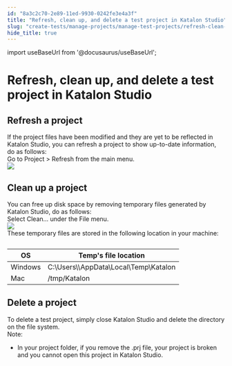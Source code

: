 ```yaml
---
id: "8a3c2c70-2e89-11ed-9930-0242fe3e4a3f"
title: "Refresh, clean up, and delete a test project in Katalon Studio"
slug: "create-tests/manage-projects/manage-test-projects/refresh-clean-up-and-delete-a-test-project-in-katalon-studio"
hide_title: true
---
```

import useBaseUrl from '@docusaurus/useBaseUrl';


# <a id="concept-2419" class="anchor_top_offset"/><a id="ariaid-title1" class="anchor_top_offset"/>Refresh, clean up, and delete a test project in Katalon Studio


## <a id="task-5108" class="anchor_top_offset"/>Refresh a project

<section xmlns="http://www.w3.org/1999/xhtml" className="section context">If the project files have been modified and they are yet to be reflected in <span className="ph">Katalon Studio</span>, you can refresh a project to show up-to-date information, do as follows:</section> 
<div xmlns="http://www.w3.org/1999/xhtml" className="li step p"><span className="ph cmd">Go to <span className="ph uicontrol">Project</span> &gt; <span className="ph uicontrol">Refresh</span> from the main menu.</span><div className="itemgroup stepxmp"><img className="image" width={300} src={useBaseUrl("/4aa74f20-34e4-11ed-9930-0242fe3e4a3f.png")} /></div></div>

## <a id="task-7188" class="anchor_top_offset"/>Clean up a project

<section xmlns="http://www.w3.org/1999/xhtml" className="section context">You can free up disk space by removing temporary files generated by <span className="ph">Katalon Studio</span>, do as follows:</section> 
<div xmlns="http://www.w3.org/1999/xhtml" className="li step p"><span className="ph cmd">Select <span className="ph uicontrol">Clean...</span> under the <span className="ph uicontrol">File</span> menu.</span><div className="itemgroup info"><img className="image" width={600} src={useBaseUrl("/64a360d0-34e4-11ed-9930-0242fe3e4a3f.png")} /></div><div className="itemgroup info">These temporary files are stored in the following location in your machine:</div><div className="itemgroup info"><table className="table anchor_top_offset" id="task-7188__49691d93-d528-467c-ae02-742a8d522d67"><caption /><colgroup><col style={{width: '50%'}} /><col style={{width: '50%'}} /></colgroup><thead className="thead"><tr className><th className="entry anchor_top_offset" id="task-7188__49691d93-d528-467c-ae02-742a8d522d67__entry__1">OS</th><th className="entry anchor_top_offset" id="task-7188__49691d93-d528-467c-ae02-742a8d522d67__entry__2">Temp's file location</th></tr></thead><tbody className="tbody"><tr className><td className="entry" headers="task-7188__49691d93-d528-467c-ae02-742a8d522d67__entry__1 task-7188__49691d93-d528-467c-ae02-742a8d522d67__entry__2 ">Windows</td><td className="entry" headers="task-7188__49691d93-d528-467c-ae02-742a8d522d67__entry__1 task-7188__49691d93-d528-467c-ae02-742a8d522d67__entry__2 "><span className="ph">C:\Users\\AppData\Local\Temp\Katalon</span></td></tr><tr className><td className="entry" headers="task-7188__49691d93-d528-467c-ae02-742a8d522d67__entry__1 task-7188__49691d93-d528-467c-ae02-742a8d522d67__entry__2 ">Mac</td><td className="entry" headers="task-7188__49691d93-d528-467c-ae02-742a8d522d67__entry__1 task-7188__49691d93-d528-467c-ae02-742a8d522d67__entry__2 "><span className="ph">/tmp/Katalon</span></td></tr></tbody></table></div></div>

## <a id="task-8857" class="anchor_top_offset"/>Delete a project

<div xmlns="http://www.w3.org/1999/xhtml" className="li step p"><span className="ph cmd">To delete a test project, simply close <span className="ph">Katalon Studio</span> and delete the directory on the file system.</span><div className="itemgroup info"><div className="note note note_note"><span className="note__title">Note:</span> <ul className="ul"><li className="li"><p className="p">In your project folder, if you remove the .prj file, your project is broken and you cannot open this project in Katalon Studio.</p></li></ul></div></div></div>
